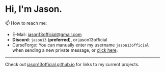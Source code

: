 # Hi, I'm Jason.
<!-- > ... a generalized software developer, with experience in developing websites, videogames, and mods (for videogames). -->

📫 How to reach me:
- E-Mail: jason13official@gmail.com
- **Discord**: `jason13` (**preferred**), or jason13official
- CurseForge: You can manually enter my username `jason13official` when sending a new private message, or [click here](https://legacy.curseforge.com/private-messages/send?recipient=jason13official).

---

Check out [jason13official.github.io](https://jason13official.github.io/) for links to my current projects.

<!-- I am actively transitioning all of the repositories for mods I maintain to my organization [Cursee Development](https://www.github.com/Cursee-Development) (WIP). 

(This means that some repositories may randomly dissapear from this account, at any moment!) -->

<!--
[https://jason13official.github.io](https://jason13official.github.io)
[https://cursee-development.github.io](https://cursee-development.github.io)
-->
